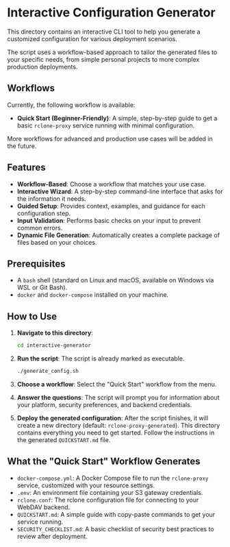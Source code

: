 # Interactive Configuration Generator

This directory contains an interactive CLI tool to help you generate a customized configuration for various deployment scenarios.

The script uses a workflow-based approach to tailor the generated files to your specific needs, from simple personal projects to more complex production deployments.

## Workflows

Currently, the following workflow is available:

-   **Quick Start (Beginner-Friendly)**: A simple, step-by-step guide to get a basic `rclone-proxy` service running with minimal configuration.

More workflows for advanced and production use cases will be added in the future.

## Features

-   **Workflow-Based**: Choose a workflow that matches your use case.
-   **Interactive Wizard**: A step-by-step command-line interface that asks for the information it needs.
-   **Guided Setup**: Provides context, examples, and guidance for each configuration step.
-   **Input Validation**: Performs basic checks on your input to prevent common errors.
-   **Dynamic File Generation**: Automatically creates a complete package of files based on your choices.

## Prerequisites

-   A `bash` shell (standard on Linux and macOS, available on Windows via WSL or Git Bash).
-   `docker` and `docker-compose` installed on your machine.

## How to Use

1.  **Navigate to this directory**:
    ```sh
    cd interactive-generator
    ```

2.  **Run the script**:
    The script is already marked as executable.
    ```sh
    ./generate_config.sh
    ```

3.  **Choose a workflow**:
    Select the "Quick Start" workflow from the menu.

4.  **Answer the questions**:
    The script will prompt you for information about your platform, security preferences, and backend credentials.

5.  **Deploy the generated configuration**:
    After the script finishes, it will create a new directory (default: `rclone-proxy-generated`). This directory contains everything you need to get started. Follow the instructions in the generated `QUICKSTART.md` file.

## What the "Quick Start" Workflow Generates

-   `docker-compose.yml`: A Docker Compose file to run the `rclone-proxy` service, customized with your resource settings.
-   `.env`: An environment file containing your S3 gateway credentials.
-   `rclone.conf`: The rclone configuration file for connecting to your WebDAV backend.
-   `QUICKSTART.md`: A simple guide with copy-paste commands to get your service running.
-   `SECURITY_CHECKLIST.md`: A basic checklist of security best practices to review after deployment.
